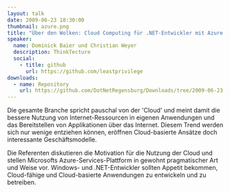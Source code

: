 ```yaml
---
layout: talk
date: 2009-06-23 18:30:00
thumbnail: azure.png
title: "Über den Wolken: Cloud Computing für .NET-Entwickler mit Azure Services"
speaker:
  name: Dominick Baier und Christian Weyer
  description: ThinkTecture
  social:
    - title: github
      url: https://github.com/leastprivilege
downloads:
  - name: Repository
    url: https://github.com/DotNetRegensburg/Downloads/tree/2009-06-23
---
```

Die gesamte Branche spricht pauschal von der 'Cloud' und meint damit die bessere Nutzung von Internet-Ressourcen in eigenen Anwendungen und das Bereitstellen von Applikationen über das Internet. Diesem Trend werden sich nur wenige entziehen können, eröffnen Cloud-basierte Ansätze doch interessante Geschäftsmodelle. 

Die Referenten diskutieren die Motivation für die Nutzung der Cloud und stellen Microsofts Azure-Services-Plattform in gewohnt pragmatischer Art und Weise vor. Windows- und .NET-Entwickler sollten Appetit bekommen, Cloud-fähige und Cloud-basierte Anwendungen zu entwickeln und zu betreiben.